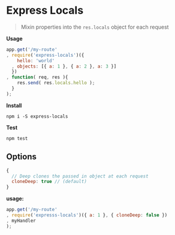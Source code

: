 # Express Locals

> Mixin properties into the `res.locals` object for each request

__Usage__

```javascript
app.get('/my-route'
, require('express-locals')({
    hello: 'world'
  , objects: [{ a: 1 }, { a: 2 }, a: 3 }]
  })
, function( req, res ){
    res.send( res.locals.hello );
  }
);
```

__Install__

```
npm i -S express-locals
```

__Test__

```
npm test
```

## Options

```javascript
{
  // Deep clones the passed in object at each request
  cloneDeep: true // (default)
}
```

__usage:__

```javascript
app.get('/my-route'
, require('expresss-locals')({ a: 1 }, { cloneDeep: false })
, myHandler
);
```